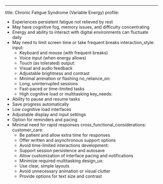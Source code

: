 ---
title: Chronic Fatigue Syndrome (Variable Energy)
profile:
  - Experiences persistent fatigue not relieved by rest
  - May have cognitive fog, memory issues, and difficulty concentrating
  - Energy and ability to interact with digital environments can fluctuate daily
  - May need to limit screen time or take frequent breaks
interaction_style:
  input:
    - Keyboard and mouse (with frequent breaks)
    - Voice input (when energy allows)
    - Touch (as tolerated)
  output:
    - Visual and audio feedback
    - Adjustable brightness and contrast
    - Minimal animation or flashing
  no_reliance_on:
    - Long, uninterrupted sessions
    - Fast-paced or time-limited tasks
    - High cognitive load or multitasking
key_needs:
  - Ability to pause and resume tasks
  - Save progress automatically
  - Low cognitive load interfaces
  - Adjustable display and input settings
  - Option for reminders and pacing
  - Minimal need for rapid responses
cross_functional_considerations:
  customer_care:
    - Be patient and allow extra time for responses
    - Offer written and asynchronous support options
    - Avoid time-limited interactions
  development:
    - Support session persistence and autosave
    - Allow customization of interface pacing and notifications
    - Minimize required multitasking
  design_ux:
    - Use clear, simple layouts
    - Avoid unnecessary animation or visual clutter
    - Provide options for text size and contrast
